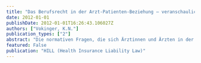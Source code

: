 ```yaml
---
title: "Das Berufsrecht in der Arzt-Patienten-Beziehung – veranschaulicht an einem Fallbeispiel"
date: 2012-01-01
publishDate: 2012-01-01T16:26:43.106027Z
authors: ["Vokinger, K.N."] 
publication_types: ["2"]
abstract: "Die normativen Fragen, die sich Ärztinnen und Ärzten in der alltäglichen Arzt-Patienten-Beziehung stellen, sind vielfältig und komplex. Es fragt sich etwa, welche Berufspflichten Ärztinnen und Ärzte treffen und ob sich diese Pflichten im privatrechtlichen Rechtsverhältnis (z.B. in einer hausärztlichen Praxis) von jenen im öffentlich-rechtlichen Verhältnis (z.B. im Kantonsspital) unterscheiden? Macht es bezüglich der Berufspflichten zudem einen Unterschied, ob eine Praxis als juristische Person ausgestaltet ist oder nicht?"
featured: False
publication: "HILL (Health Insurance Liability Law)"
---
```

